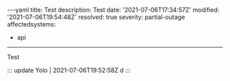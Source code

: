 ---yaml
title: Test
description: Test
date: '2021-07-06T17:34:57Z'
modified: '2021-07-06T19:54:48Z'
resolved: true
severity: partial-outage
affectedsystems:
  - api
---
Test

::: update Yolo | 2021-07-06T19:52:58Z
d
:::

